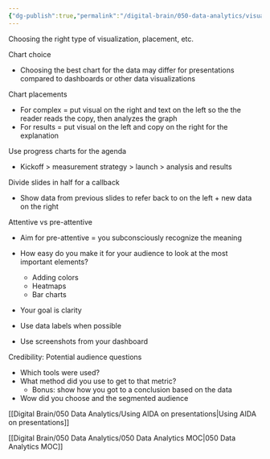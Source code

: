 ```yaml
---
{"dg-publish":true,"permalink":"/digital-brain/050-data-analytics/visualizing-data/"}
---
```


Choosing the right type of visualization, placement, etc. 

Chart choice
- Choosing the best chart for the data may differ for presentations compared to dashboards or other data visualizations

Chart placements
- For complex = put visual on the right and text on the left so the the reader reads the copy, then analyzes the graph
- For results = put visual on the left and copy on the right for the explanation

Use progress charts for the agenda
- Kickoff > measurement strategy > launch > analysis and results

Divide slides in half for a callback
- Show data from previous slides to refer back to on the left + new data on the right

Attentive vs pre-attentive
- Aim for pre-attentive = you subconsciously recognize the meaning
- How easy do you make it for your audience to look at the most important elements?
	- Adding colors
	- Heatmaps
	- Bar charts

- Your goal is clarity
- Use data labels when possible
- Use screenshots from your dashboard

Credibility: Potential audience questions
- Which tools were used?
- What method did you use to get to that metric?
	- Bonus: show how you got to a conclusion based on the data
- Wow did you choose and the segmented audience

[[Digital Brain/050 Data Analytics/Using AIDA on presentations\|Using AIDA on presentations]]

[[Digital Brain/050 Data Analytics/050 Data Analytics MOC\|050 Data Analytics MOC]]